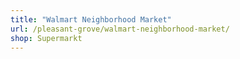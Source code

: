 ```yaml
---
title: "Walmart Neighborhood Market"
url: /pleasant-grove/walmart-neighborhood-market/
shop: Supermarkt
---
```

